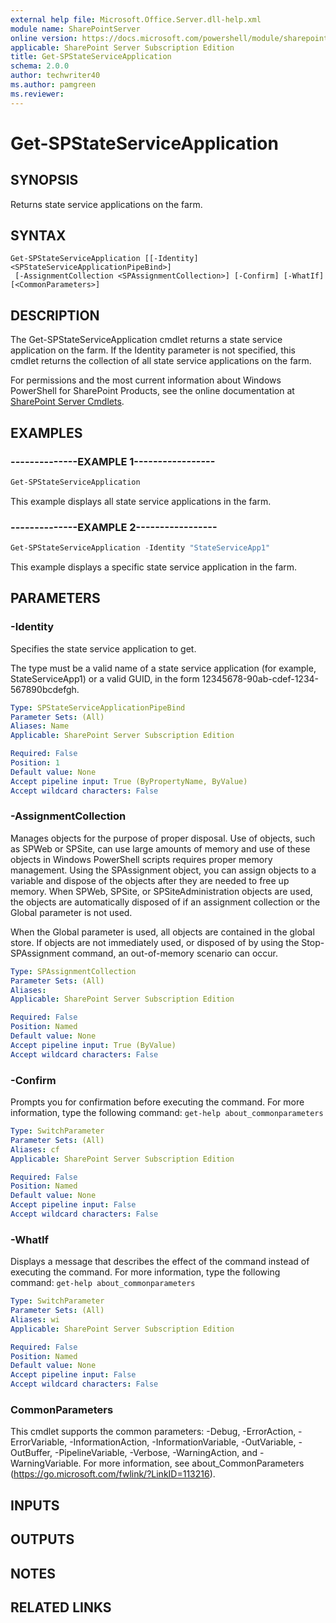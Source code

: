 ```yaml
---
external help file: Microsoft.Office.Server.dll-help.xml
module name: SharePointServer
online version: https://docs.microsoft.com/powershell/module/sharepoint-server/get-spstateserviceapplication
applicable: SharePoint Server Subscription Edition
title: Get-SPStateServiceApplication
schema: 2.0.0
author: techwriter40
ms.author: pamgreen
ms.reviewer:
---
```


# Get-SPStateServiceApplication

## SYNOPSIS
Returns state service applications on the farm.

## SYNTAX

```
Get-SPStateServiceApplication [[-Identity] <SPStateServiceApplicationPipeBind>]
 [-AssignmentCollection <SPAssignmentCollection>] [-Confirm] [-WhatIf] [<CommonParameters>]
```

## DESCRIPTION
The Get-SPStateServiceApplication cmdlet returns a state service application on the farm.
If the Identity parameter is not specified, this cmdlet returns the collection of all state service applications on the farm.

For permissions and the most current information about Windows PowerShell for SharePoint Products, see the online documentation at [SharePoint Server Cmdlets](https://docs.microsoft.com/powershell/sharepoint/sharepoint-server/sharepoint-server-cmdlets).

## EXAMPLES

### --------------EXAMPLE 1----------------- 
```powershell
Get-SPStateServiceApplication
```

This example displays all state service applications in the farm.

### --------------EXAMPLE 2----------------- 
```powershell
Get-SPStateServiceApplication -Identity "StateServiceApp1"
```

This example displays a specific state service application in the farm.

## PARAMETERS

### -Identity
Specifies the state service application to get.

The type must be a valid name of a state service application (for example, StateServiceApp1) or a valid GUID, in the form 12345678-90ab-cdef-1234-567890bcdefgh.

```yaml
Type: SPStateServiceApplicationPipeBind
Parameter Sets: (All)
Aliases: Name
Applicable: SharePoint Server Subscription Edition

Required: False
Position: 1
Default value: None
Accept pipeline input: True (ByPropertyName, ByValue)
Accept wildcard characters: False
```

### -AssignmentCollection
Manages objects for the purpose of proper disposal.
Use of objects, such as SPWeb or SPSite, can use large amounts of memory and use of these objects in Windows PowerShell scripts requires proper memory management.
Using the SPAssignment object, you can assign objects to a variable and dispose of the objects after they are needed to free up memory.
When SPWeb, SPSite, or SPSiteAdministration objects are used, the objects are automatically disposed of if an assignment collection or the Global parameter is not used.

When the Global parameter is used, all objects are contained in the global store.
If objects are not immediately used, or disposed of by using the Stop-SPAssignment command, an out-of-memory scenario can occur.

```yaml
Type: SPAssignmentCollection
Parameter Sets: (All)
Aliases: 
Applicable: SharePoint Server Subscription Edition

Required: False
Position: Named
Default value: None
Accept pipeline input: True (ByValue)
Accept wildcard characters: False
```

### -Confirm
Prompts you for confirmation before executing the command.
For more information, type the following command: `get-help about_commonparameters`

```yaml
Type: SwitchParameter
Parameter Sets: (All)
Aliases: cf
Applicable: SharePoint Server Subscription Edition

Required: False
Position: Named
Default value: None
Accept pipeline input: False
Accept wildcard characters: False
```

### -WhatIf
Displays a message that describes the effect of the command instead of executing the command.
For more information, type the following command: `get-help about_commonparameters`

```yaml
Type: SwitchParameter
Parameter Sets: (All)
Aliases: wi
Applicable: SharePoint Server Subscription Edition

Required: False
Position: Named
Default value: None
Accept pipeline input: False
Accept wildcard characters: False
```

### CommonParameters
This cmdlet supports the common parameters: -Debug, -ErrorAction, -ErrorVariable, -InformationAction, -InformationVariable, -OutVariable, -OutBuffer, -PipelineVariable, -Verbose, -WarningAction, and -WarningVariable. For more information, see about_CommonParameters (https://go.microsoft.com/fwlink/?LinkID=113216).

## INPUTS

## OUTPUTS

## NOTES

## RELATED LINKS

